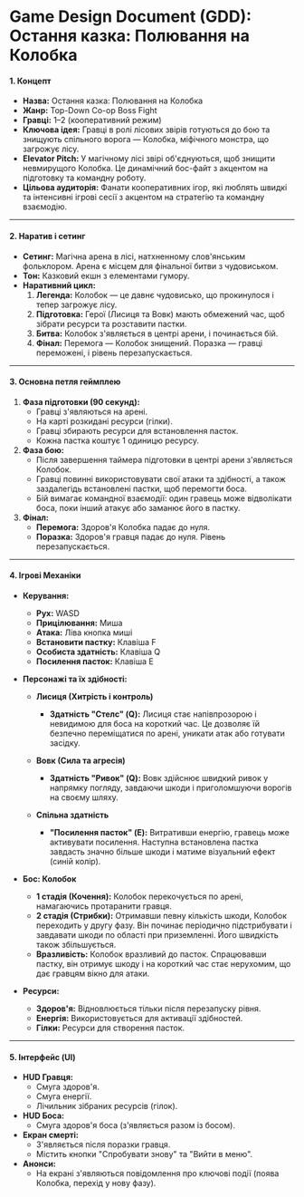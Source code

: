 # Game Design Document (GDD): Остання казка: Полювання на Колобка

#### **1. Концепт**

*   **Назва:** Остання казка: Полювання на Колобка
*   **Жанр:** Top-Down Co-op Boss Fight
*   **Гравці:** 1–2 (кооперативний режим)
*   **Ключова ідея:** Гравці в ролі лісових звірів готуються до бою та знищують спільного ворога — Колобка, міфічного монстра, що загрожує лісу.
*   **Elevator Pitch:** У магічному лісі звірі об'єднуються, щоб знищити невмирущого Колобка. Це динамічний бос-файт з акцентом на підготовку та командну роботу.
*   **Цільова аудиторія:** Фанати кооперативних ігор, які люблять швидкі та інтенсивні ігрові сесії з акцентом на стратегію та командну взаємодію.

-----

#### **2. Наратив і сетинг**

*   **Сетинг:** Магічна арена в лісі, натхненному слов'янським фольклором. Арена є місцем для фінальної битви з чудовиськом.
*   **Тон:** Казковий екшн з елементами гумору.
*   **Наративний цикл:**
    1.  **Легенда:** Колобок — це давнє чудовисько, що прокинулося і тепер загрожує лісу.
    2.  **Підготовка:** Герої (Лисиця та Вовк) мають обмежений час, щоб зібрати ресурси та розставити пастки.
    3.  **Битва:** Колобок з'являється в центрі арени, і починається бій.
    4.  **Фінал:** Перемога — Колобок знищений. Поразка — гравці переможені, і рівень перезапускається.

-----

#### **3. Основна петля геймплею**

1.  **Фаза підготовки (90 секунд):**
    *   Гравці з'являються на арені.
    *   На карті розкидані ресурси (гілки).
    *   Гравці збирають ресурси для встановлення пасток.
    *   Кожна пастка коштує 1 одиницю ресурсу.
2.  **Фаза бою:**
    *   Після завершення таймера підготовки в центрі арени з'являється Колобок.
    *   Гравці повинні використовувати свої атаки та здібності, а також заздалегідь встановлені пастки, щоб перемогти боса.
    *   Бій вимагає командної взаємодії: один гравець може відволікати боса, поки інший атакує або заманює його в пастку.
3.  **Фінал:**
    *   **Перемога:** Здоров'я Колобка падає до нуля.
    *   **Поразка:** Здоров'я гравця падає до нуля. Рівень перезапускається.

-----

#### **4. Ігрові Механіки**

*   **Керування:**
    *   **Рух:** WASD
    *   **Прицілювання:** Миша
    *   **Атака:** Ліва кнопка миші
    *   **Встановити пастку:** Клавіша F
    *   **Особиста здатність:** Клавіша Q
    *   **Посилення пасток:** Клавіша E

*   **Персонажі та їх здібності:**

    *   **Лисиця (Хитрість і контроль)**
        *   **Здатність "Стелс" (Q):** Лисиця стає напівпрозорою і невидимою для боса на короткий час. Це дозволяє їй безпечно переміщатися по арені, уникати атак або готувати засідку.

    *   **Вовк (Сила та агресія)**
        *   **Здатність "Ривок" (Q):** Вовк здійснює швидкий ривок у напрямку погляду, завдаючи шкоди і приголомшуючи ворогів на своєму шляху.

    *   **Спільна здатність**
        *   **"Посилення пасток" (E):** Витративши енергію, гравець може активувати посилення. Наступна встановлена пастка завдасть значно більше шкоди і матиме візуальний ефект (синій колір).

*   **Бос: Колобок**
    *   **1 стадія (Кочення):** Колобок перекочується по арені, намагаючись протаранити гравця.
    *   **2 стадія (Стрибки):** Отримавши певну кількість шкоди, Колобок переходить у другу фазу. Він починає періодично підстрибувати і завдавати шкоди по області при приземленні. Його швидкість також збільшується.
    *   **Вразливість:** Колобок вразливий до пасток. Спрацювавши пастку, він отримує шкоду і на короткий час стає нерухомим, що дає гравцям вікно для атаки.

*   **Ресурси:**
    *   **Здоров'я:** Відновлюється тільки після перезапуску рівня.
    *   **Енергія:** Використовується для активації здібностей.
    *   **Гілки:** Ресурси для створення пасток.

-----

#### **5. Інтерфейс (UI)**

*   **HUD Гравця:**
    *   Смуга здоров'я.
    *   Смуга енергії.
    *   Лічильник зібраних ресурсів (гілок).
*   **HUD Боса:**
    *   Смуга здоров'я боса (з'являється разом із босом).
*   **Екран смерті:**
    *   З'являється після поразки гравця.
    *   Містить кнопки "Спробувати знову" та "Вийти в меню".
*   **Анонси:**
    *   На екрані з'являються повідомлення про ключові події (поява Колобка, перехід у нову фазу).

